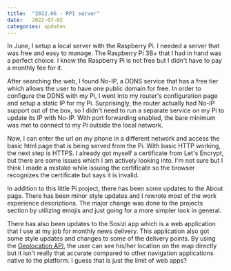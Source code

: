 ```yaml
---
title:  "2022.06 - RPI server"
date:   2022-07-02
categories: updates
---
```


In June, I setup a local server with the Raspberry Pi.
I needed a server that was free and easy to manage.
The Raspberry Pi 3B+ that I had in hand was a perfect choice.
I know the Raspberry Pi is not free but I didn't have to pay a monthly fee for it.

After searching the web, I found No-IP, a DDNS service that has a free tier which allows the user to have one public domain for free.
In order to configure the DDNS with my Pi, I went into my router's configuration page and setup a static IP for my Pi.
Surprisingly, the router actually had No-IP support out of the box, so I didn't need to run a separate service on my Pi to update its IP with No-IP.
With port forwarding enabled, the bare minimum was met to connect to my Pi outside the local network.

Now, I can enter the url on my phone in a different network and access the basic html page that is being served from the Pi.
With basic HTTP working, the next step is HTTPS.
I already got myself a certificate from Let's Encrypt, but there are some issues which I am actively looking into.
I'm not sure but I think I made a mistake while issuing the certificate so the browser recognizes the certificate but says it is invalid.

In addition to this little Pi project, there has been some updates to the About page.
There has been minor style updates and I rewrote most of the work experience descriptions.
The major change was done to the projects section by utilizing emojis and just going for a more simpler look in general.

There has also been updates to the Sosizi app which is a web application that I use at my job for monthly news delivery.
This application also got some style updates and changes to some of the delivery points.
By using the [Geolocation API](https://developer.mozilla.org/en-US/docs/Web/API/Geolocation_API), the user can see his/her location on the map directly but it isn't really that accurate compared to other navigation applications native to the platform.
I guess that is just the limit of web apps?
